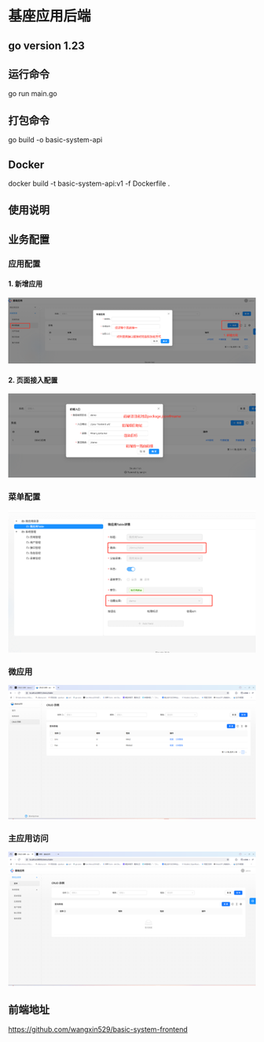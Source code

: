 # 基座应用后端


## go version 1.23

## 运行命令
go run main.go

## 打包命令
go build -o basic-system-api

## Docker 
docker build -t basic-system-api:v1 -f  Dockerfile .



## 使用说明

## 业务配置

### 应用配置
#### 1. 新增应用
![img_1.png](doc/img_4.png)
#### 2. 页面接入配置
![img_2.png](doc/img_5.png)
### 菜单配置
![img.png](doc/img_3.png)


### 微应用
![img_1.png](doc/img_1.png)

### 主应用访问
![img.png](doc/img.png)


## 前端地址

https://github.com/wangxin529/basic-system-frontend
